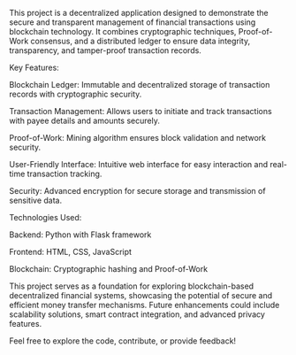This project is a decentralized application designed to demonstrate the secure and transparent management of financial transactions using blockchain technology. It combines cryptographic techniques, Proof-of-Work consensus, and a distributed ledger to ensure data integrity, transparency, and tamper-proof transaction records.

Key Features:

Blockchain Ledger: Immutable and decentralized storage of transaction records with cryptographic security.

Transaction Management: Allows users to initiate and track transactions with payee details and amounts securely.

Proof-of-Work: Mining algorithm ensures block validation and network security.

User-Friendly Interface: Intuitive web interface for easy interaction and real-time transaction tracking.

Security: Advanced encryption for secure storage and transmission of sensitive data.

Technologies Used:

Backend: Python with Flask framework

Frontend: HTML, CSS, JavaScript

Blockchain: Cryptographic hashing and Proof-of-Work

This project serves as a foundation for exploring blockchain-based decentralized financial systems, showcasing the potential of secure and efficient money transfer mechanisms. Future enhancements could include scalability solutions, smart contract integration, and advanced privacy features.

Feel free to explore the code, contribute, or provide feedback!






